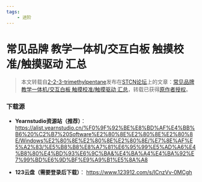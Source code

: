 ```yaml
---
tags:
    - 进阶
---
```


# 常见品牌 教学一体机/交互白板 触摸校准/触摸驱动 汇总

> 本文转载自[2-2-3-trimethylpentane](https://forum.smart-teach.cn/u/2-2-3-trimethylpentane)发布在[STCN论坛](https://forum.smart-teach.cn/)上的文章：[常见品牌 教学一体机/交互白板 触摸校准/触摸驱动 汇总](https://forum.smart-teach.cn/d/699)，转载已获得[原作者授权](https://github.com/TEHS-TECH/CN-e-learning/issues/15#issue-3484354303)。

### 下载源
- **Yearnstudio资源站（推荐）**：
  https://alist.yearnstudio.cn/%F0%9F%92%BE%E8%BD%AF%E4%BB%B6%20%C2%B7%20Software%E2%80%8E%E2%80%8E%E2%80%8E/Windows%E2%80%8E%E2%80%8E%E2%80%8E/%E7%8E%AF%E5%A2%83/%E5%B8%B8%E8%A7%81%E6%95%99%E5%AD%A6%E4%B8%80%E4%BD%93%E6%9C%BA&%E4%BA%A4%E4%BA%92%E7%99%BD%E6%9D%BF%E9%A9%B1%E5%8A%A8

- **123云盘（需要登录后下载）**：
  https://www.123912.com/s/ICnzVv-0MCgh